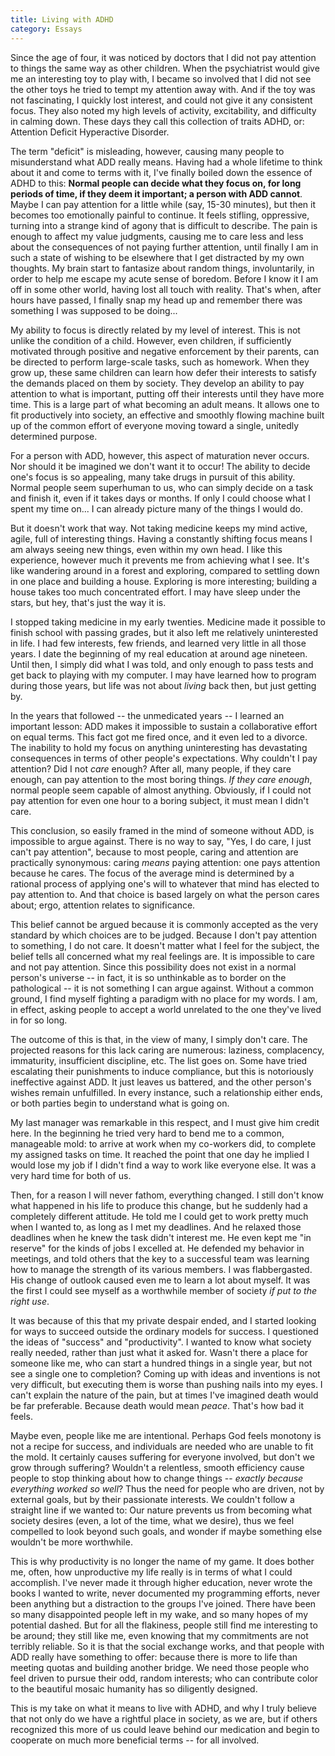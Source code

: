 ```yaml
---
title: Living with ADHD
category: Essays
---
```


Since the age of four, it was noticed by doctors that I did not pay
attention to things the same way as other children.  When the
psychiatrist would give me an interesting toy to play with, I became so
involved that I did not see the other toys he tried to tempt my
attention away with.  And if the toy was not fascinating, I quickly lost
interest, and could not give it any consistent focus.  They also noted
my high levels of activity, excitability, and difficulty in calming
down.  These days they call this collection of traits ADHD, or:
Attention Deficit Hyperactive Disorder.

The term "deficit" is misleading, however, causing many people to
misunderstand what ADD really means.  Having had a whole lifetime to
think about it and come to terms with it, I've finally boiled down the
essence of ADHD to this: **Normal people can decide what they focus on,
for long periods of time, if they deem it important; a person with ADD
cannot**.  Maybe I can pay attention for a little while (say, 15-30
minutes), but then it becomes too emotionally painful to continue.  It
feels stifling, oppressive, turning into a strange kind of agony that is
difficult to describe.  The pain is enough to affect my value judgments,
causing me to care less and less about the consequences of not paying
further attention, until finally I am in such a state of wishing to be
elsewhere that I get distracted by my own thoughts.  My brain start to
fantasize about random things, involuntarily, in order to help me escape
my acute sense of boredom.  Before I know it I am off in some other
world, having lost all touch with reality.  That's when, after hours
have passed, I finally snap my head up and remember there was something
I was supposed to be doing...

My ability to focus is directly related by my level of interest.  This
is not unlike the condition of a child.  However, even children, if
sufficiently motivated through positive and negative enforcement by
their parents, can be directed to perform large-scale tasks, such as
homework.  When they grow up, these same children can learn how defer
their interests to satisfy the demands placed on them by society.  They
develop an ability to pay attention to what is important, putting off
their interests until they have more time.  This is a large part of what
becoming an adult means.  It allows one to fit productively into
society, an effective and smoothly flowing machine built up of the
common effort of everyone moving toward a single, unitedly determined
purpose.

For a person with ADD, however, this aspect of maturation never occurs.
Nor should it be imagined we don't want it to occur!  The ability to
decide one's focus is so appealing, many take drugs in pursuit of this
ability.  Normal people seem superhuman to us, who can simply decide on
a task and finish it, even if it takes days or months.  If only I could
choose what I spent my time on...  I can already picture many of the
things I would do.

But it doesn't work that way.  Not taking medicine keeps my mind active,
agile, full of interesting things.  Having a constantly shifting focus
means I am always seeing new things, even within my own head.  I like
this experience, however much it prevents me from achieving what I see.
It's like wandering around in a forest and exploring, compared to
settling down in one place and building a house.  Exploring is more
interesting; building a house takes too much concentrated effort.  I may
have sleep under the stars, but hey, that's just the way it is.

I stopped taking medicine in my early twenties.  Medicine made it
possible to finish school with passing grades, but it also left me
relatively uninterested in life.  I had few interests, few friends, and
learned very little in all those years.  I date the beginning of my real
education at around age nineteen.  Until then, I simply did what I was
told, and only enough to pass tests and get back to playing with my
computer.  I may have learned how to program during those years, but
life was not about *living* back then, but just getting by.

In the years that followed -- the unmedicated years -- I learned an
important lesson: ADD makes it impossible to sustain a collaborative
effort on equal terms.  This fact got me fired once, and it even led to
a divorce.  The inability to hold my focus on anything uninteresting has
devastating consequences in terms of other people's expectations.  Why
couldn't I pay attention?  Did I not *care* enough?  After all, many
people, if they care enough, can pay attention to the most boring
things.  *If they care enough*, normal people seem capable of almost
anything.  Obviously, if I could not pay attention for even one hour to
a boring subject, it must mean I didn't care.

This conclusion, so easily framed in the mind of someone without ADD, is
impossible to argue against.  There is no way to say, "Yes, I do care, I
just can't pay attention", because to most people, caring and attention
are practically synonymous: caring *means* paying attention: one pays
attention because he cares.  The focus of the average mind is determined
by a rational process of applying one's will to whatever that mind has
elected to pay attention to.  And that choice is based largely on what
the person cares about; ergo, attention relates to significance.

This belief cannot be argued because it is commonly accepted as the very
standard by which choices are to be judged.  Because I don't pay
attention to something, I do not care.  It doesn't matter what I feel
for the subject, the belief tells all concerned what my real feelings
are.  It is impossible to care and not pay attention.  Since this
possibility does not exist in a normal person's universe -- in fact, it
is so unthinkable as to border on the pathological -- it is not
something I can argue against.  Without a common ground, I find myself
fighting a paradigm with no place for my words.  I am, in effect, asking
people to accept a world unrelated to the one they've lived in for so
long.

The outcome of this is that, in the view of many, I simply don't care.
The projected reasons for this lack caring are numerous: laziness,
complacency, immaturity, insufficient discipline, etc.  The list goes
on.  Some have tried escalating their punishments to induce compliance,
but this is notoriously ineffective against ADD.  It just leaves us
battered, and the other person's wishes remain unfulfilled.  In every
instance, such a relationship either ends, or both parties begin to
understand what is going on.

My last manager was remarkable in this respect, and I must give him
credit here.  In the beginning he tried very hard to bend me to a
common, manageable mold: to arrive at work when my co-workers did, to
complete my assigned tasks on time.  It reached the point that one day
he implied I would lose my job if I didn't find a way to work like
everyone else.  It was a very hard time for both of us.

Then, for a reason I will never fathom, everything changed.  I still
don't know what happened in his life to produce this change, but he
suddenly had a completely different attitude.  He told me I could get to
work pretty much when I wanted to, as long as I met my deadlines.  And
he relaxed those deadlines when he knew the task didn't interest me.  He
even kept me "in reserve" for the kinds of jobs I excelled at.  He
defended my behavior in meetings, and told others that the key to a
successful team was learning how to manage the strength of its various
members.  I was flabbergasted.  His change of outlook caused even me to
learn a lot about myself.  It was the first I could see myself as a
worthwhile member of society *if put to the right use*.

It was because of this that my private despair ended, and I started
looking for ways to succeed outside the ordinary models for success.  I
questioned the ideas of "success" and "productivity".  I wanted to know
what society really needed, rather than just what it asked for.  Wasn't
there a place for someone like me, who can start a hundred things in a
single year, but not see a single one to completion?  Coming up with
ideas and inventions is not very difficult, but executing them is worse
than pushing nails into my eyes.  I can't explain the nature of the
pain, but at times I've imagined death would be far preferable.  Because
death would mean *peace*.  That's how bad it feels.

Maybe even, people like me are intentional.  Perhaps God feels monotony
is not a recipe for success, and individuals are needed who are unable
to fit the mold.  It certainly causes suffering for everyone involved,
but don't we grow through suffering?  Wouldn't a relentless, smooth
efficiency cause people to stop thinking about how to change things --
*exactly because everything worked so well*?  Thus the need for people who
are driven, not by external goals, but by their passionate interests.
We couldn't follow a straight line if we wanted to: Our nature prevents
us from becoming what society desires (even, a lot of the time, what we
desire), thus we feel compelled to look beyond such goals, and wonder if
maybe something else wouldn't be more worthwhile.

This is why productivity is no longer the name of my game.  It does
bother me, often, how unproductive my life really is in terms of what I
could accomplish.  I've never made it through higher education, never
wrote the books I wanted to write, never documented my programming
efforts, never been anything but a distraction to the groups I've
joined.  There have been so many disappointed people left in my wake,
and so many hopes of my potential dashed.  But for all the flakiness,
people still find me interesting to be around; they still like me, even
knowing that my commitments are not terribly reliable.  So it is that
the social exchange works, and that people with ADD really have
something to offer: because there is more to life than meeting quotas
and building another bridge.  We need those people who feel driven to
pursue their odd, random interests; who can contribute color to the
beautiful mosaic humanity has so diligently designed.

This is my take on what it means to live with ADHD, and why I truly
believe that not only do we have a rightful place in society, as we are,
but if others recognized this more of us could leave behind our
medication and begin to cooperate on much more beneficial terms -- for
all involved.


